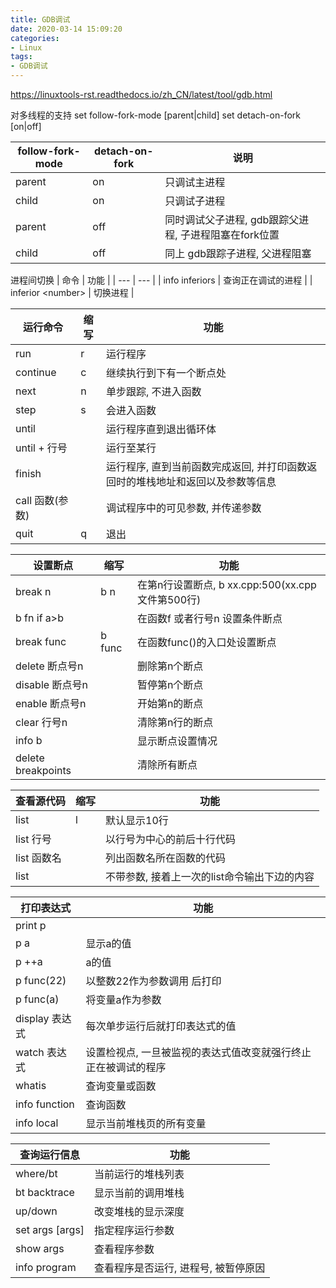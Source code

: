 ```yaml
---
title: GDB调试
date: 2020-03-14 15:09:20
categories: 
- Linux
tags:
- GDB调试
---
```


https://linuxtools-rst.readthedocs.io/zh_CN/latest/tool/gdb.html

对多线程的支持
set follow-fork-mode [parent|child]
set detach-on-fork [on|off]

| follow-fork-mode | detach-on-fork | 说明 |
| --- | --- | --- |
| parent | on | 只调试主进程 |
| child | on | 只调试子进程 |
| parent | off | 同时调试父子进程, gdb跟踪父进程, 子进程阻塞在fork位置 |
| child | off | 同上 gdb跟踪子进程, 父进程阻塞 |

进程间切换
| 命令 | 功能 |
| --- | --- |
| info inferiors | 查询正在调试的进程 |
| inferior \<number> | 切换进程 |


| 运行命令 | 缩写 | 功能 |
| --- | --- | --- |
| run | r | 运行程序 |
| continue | c | 继续执行到下有一个断点处 |
| next | n | 单步跟踪, 不进入函数 |
| step | s | 会进入函数 |
| until | | 运行程序直到退出循环体 |
| until + 行号 | | 运行至某行 |
| finish | | 运行程序, 直到当前函数完成返回, 并打印函数返回时的堆栈地址和返回以及参数等信息 |
| call 函数(参数) | | 调试程序中的可见参数, 并传递参数 |
| quit | q | 退出 |

| 设置断点 | 缩写 | 功能 |
| --- | --- |--- |
| break n | b n | 在第n行设置断点, b xx.cpp:500(xx.cpp文件第500行) |
| b fn if a>b | | 在函数f 或者行号n 设置条件断点 |
| break func | b func | 在函数func()的入口处设置断点 |
| delete 断点号n | | 删除第n个断点 |
| disable 断点号n | | 暂停第n个断点 |
| enable 断点号n | | 开始第n的断点 |
| clear 行号n | | 清除第n行的断点 |
| info b | | 显示断点设置情况 |
| delete breakpoints | | 清除所有断点 |

| 查看源代码 | 缩写 | 功能 |
| --- | --- | --- |
| list | l | 默认显示10行 |
| list 行号 | | 以行号为中心的前后十行代码 |
| list 函数名 | | 列出函数名所在函数的代码 |
| list | | 不带参数, 接着上一次的list命令输出下边的内容 |

| 打印表达式 | 功能 |
| --- | --- |
| print p | |
| p a | 显示a的值 |
| p ++a | a的值 |
| p func(22) | 以整数22作为参数调用 后打印 |
| p func(a) | 将变量a作为参数 |
| display 表达式 | 每次单步运行后就打印表达式的值 |
| watch 表达式 | 设置检视点, 一旦被监视的表达式值改变就强行终止正在被调试的程序 |
| whatis | 查询变量或函数 |
| info function | 查询函数 |
| info local | 显示当前堆栈页的所有变量 |


| 查询运行信息 | 功能 |
| --- | --- |
| where/bt | 当前运行的堆栈列表 |
| bt backtrace | 显示当前的调用堆栈 |
| up/down | 改变堆栈的显示深度 |
| set args [args]| 指定程序运行参数 |
| show args| 查看程序参数 |
| info program | 查看程序是否运行, 进程号, 被暂停原因 |